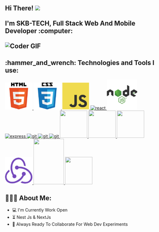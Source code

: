 <h2 align="left">
 <abc>
  <br>Hi There! <img src="https://user-images.githubusercontent.com/42378118/110234147-e3259600-7f4e-11eb-95be-0c4047144dea.gif" width="30"><br>
  <br> I'm SKB-TECH, Full Stack Web And Mobile Developer :computer:<br>
  <br>
    <img src="https://media.giphy.com/media/SWoSkN6DxTszqIKEqv/giphy.gif" alt="Coder GIF" width="500">
 </abc>
</h2> 
<h2 align="left">:hammer_and_wrench: Technologies and Tools I use:</h2>
<p align="left">
    <a href="https://www.w3.org/html/" target="_blank"> <img src="https://raw.githubusercontent.com/devicons/devicon/master/icons/html5/html5-original-wordmark.svg" alt="html5" width="90" height="90"/> </a>
    <a href="https://www.w3schools.com/css/" target="_blank"> <img src="https://raw.githubusercontent.com/devicons/devicon/master/icons/css3/css3-original-wordmark.svg" alt="css3" width="90" height="90"/> </a>
    <a href="https://developer.mozilla.org/en-US/docs/Web/JavaScript" target="_blank"> <img src="https://raw.githubusercontent.com/devicons/devicon/master/icons/javascript/javascript-original.svg" alt="javascript" width="90" height="90"/> </a>
  </a>
<a href="https://reactjs.org/" target="_blank"> <img src="https://www.vectorlogo.zone/logos/reactjs/reactjs-ar21.svg" alt="react" width="100" height="100"/> </a>
<a href="https://www.gatsbyjs.com/" target="_blank">
</a>
      <a href="https://nodejs.org" target="_blank"> <img src="https://raw.githubusercontent.com/devicons/devicon/master/icons/nodejs/nodejs-original-wordmark.svg" alt="nodejs" width="100" height="100"/> </a>
    <a href="https://expressjs.com" target="_blank"> <img src="https://iconape.com/wp-content/files/uh/351938/svg/express-js-seeklogo.com.svg" alt="express" width="100" height="100"/> </a>
<a href="https://git-scm.com/" target="_blank"> <img src="https://www.vectorlogo.zone/logos/git-scm/git-scm-icon.svg" alt="git" width="90" height="90"/> </a>
<a href="https://php.net/" target="_blank"> <img src="https://www.vectorlogo.zone/logos/php/php-icon.svg" alt="git" width="90" height="90"/> 
<img src="https://www.vectorlogo.zone/logos/nestjs/nestjs-ar21.svg" alt="git" width="90" height="90"/>
<img src="https://www.vectorlogo.zone/logos/docker/docker-ar21.svg" width="90" height="90">
<img src="https://www.vectorlogo.zone/util/preview.html?image=/logos/angular/angular-ar21.svg" width="90" height="90"/>
<img src="https://upload.vectorlogo.zone/logos/reactnativedev/images/199b2976-954e-4e42-8d79-12a784e2cdf9.svg" width="90" height="90">

<img src="https://raw.githubusercontent.com/devicons/devicon/master/icons/redux/redux-original.svg" width="90" height="90" >

<img src="https://www.vectorlogo.zone/logos/tailwindcss/tailwindcss-ar21.svg" width="100" height="150">

<img src="https://www.vectorlogo.zone/logos/getbootstrap/getbootstrap-ar21.svg" width="90" height="90">
</a>





<h2 align="left">👨🏻‍💻 About Me:</h2>

- :computer: I'm Currently Work Open 
- :hourglass_flowing_sand:  Nest Js & NextJs
- :rocket: Always Ready To Collaborate For Web Dev Experiments

